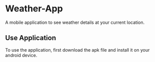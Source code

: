 # Weather-App
A mobile application to see weather details at your current location.


## Use Application
To use the application, first download the apk file and install it on your android device.

